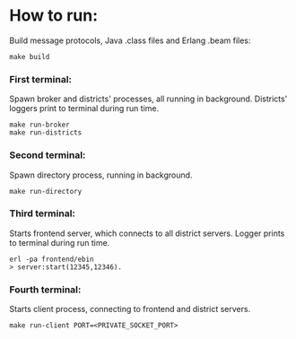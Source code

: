 # How to run:

Build message protocols, Java .class files and Erlang .beam files:

```
make build
```




### **First terminal:**

Spawn broker and districts' processes, all running in background.
Districts' loggers print to terminal during run time.

```
make run-broker
make run-districts
```


### **Second terminal:**

Spawn directory process, running in background.

```
make run-directory
```


### **Third terminal:**

Starts frontend server, which connects to all district servers.
Logger prints to terminal during run time.

```
erl -pa frontend/ebin
> server:start(12345,12346).
```


### **Fourth terminal:**

Starts client process, connecting to frontend and district servers.

```
make run-client PORT=<PRIVATE_SOCKET_PORT>
```
